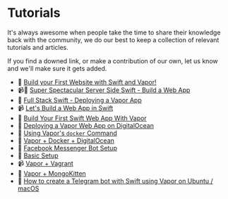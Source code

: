 # Tutorials

It's always awesome when people take the time to share their knowledge back with the community, we do our best to keep a collection of relevant tutorials and articles.

If you find a downed link, or make a contribution of our own, let us know and we'll make sure it gets added.

* 📖 [Build your First Website with Swift and Vapor!](http://martinlasek.com/en/serversiteswift/tutorial-first-swift-website-with-vapor.html)
* 📹📖 [Super Spectacular Server Side Swift - Build a Web App](https://realm.io/news/slug-edward-jiang-server-side-swift/)
* 📖 [Full Stack Swift - Deploying a Vapor App](https://medium.com/@xcadaverx/full-stack-swift-deploying-a-vapor-app-4a190bc0a8d#.p93acu7xp)
* 📹 [Let's Build a Web App in Swift](https://www.youtube.com/watch?v=OuPT2FFKCos)
* 📖 [Build Your First Swift Web App With Vapor](https://stormpath.com/blog/tutorial-build-first-swift-web-app-vapor)
* 📖 [Deploying a Vapor Web App on DigitalOcean](https://medium.com/@BenjaminKJohnson/deploying-a-vapor-web-app-on-digitalocean-3bdeb4f504de#.4de7pr9pz)
* 📖 [Using Vapor's `docker` Command](http://finestructure.co/blog/2016/6/6/using-vapor-with-docker)
* 📖 [Vapor + Docker + DigitalOcean](http://finestructure.co/blog/2016/6/29/deploying-a-vapor-app-on-digital-ocean)
* 📖 [Facebook Messenger Bot Setup](https://medium.com/@MissionKao/messenger-bot-setup-using-swift-web-server-75ea0f7d3430#.n7dvjs8v7)
* 📖 [Basic Setup](https://medium.com/@timominous/basic-swift-server-setup-using-vapor-475b10e811b7#.4tpb2hrmn)
* 📹 [Vapor + Vagrant](https://www.youtube.com/watch?v=XA9CQTFFyFI)
* 📖 [Vapor + MongoKitten](https://medium.com/@joannis.orlandos/using-mongokitten-vapor-for-your-applications-24dbac2f5dd9#.4wv6a5kzm)
* 📖 [How to create a Telegram bot with Swift using Vapor on Ubuntu / macOS](https://www.fabriziobrancati.com/SwiftyBot)

